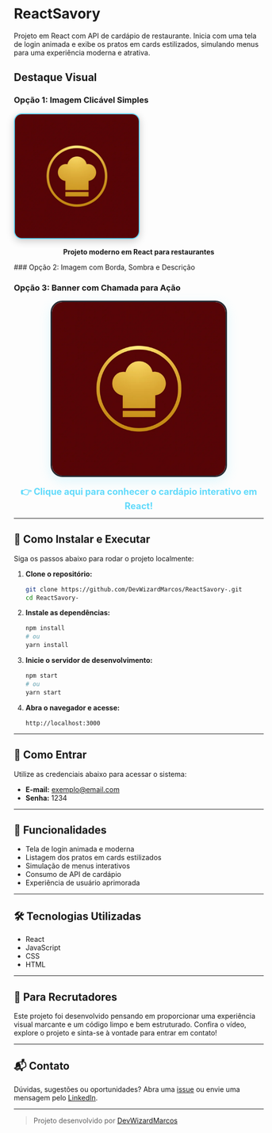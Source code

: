 # ReactSavory

Projeto em React com API de cardápio de restaurante. Inicia com uma tela de login animada e exibe os pratos em cards estilizados, simulando menus para uma experiência moderna e atrativa.

## Destaque Visual

### Opção 1: Imagem Clicável Simples

  <a href="https://www.linkedin.com/feed/update/urn:li:activity:7267641509196320768/?originTrackingId=wauRRE1wR0Oz%2FU%2FYGQeUWg%3D%3D">
    <img src="./react.png" alt="ReactSavory Projeto" width="250" style="border-radius:16px;box-shadow:0 4px 16px rgba(0,0,0,0.2);border:2px solid #61dafb;">
  </a>
<p align="center"><b>Projeto moderno em React para restaurantes</b></p>
### Opção 2: Imagem com Borda, Sombra e Descrição



### Opção 3: Banner com Chamada para Ação

<p align="center">
  <a href="https://github.com/DevWizardMarcos/ReactSavory-/blob/main/README.md">
    <img src="./react.png" alt="ReactSavory" width="350" style="border-radius:24px;box-shadow:0 8px 24px rgba(97,218,251,0.2);border:3px solid #282c34;">
  </a>
</p>
<p align="center">
  <a href="https://github.com/DevWizardMarcos/ReactSavory-/blob/main/README.md" style="text-decoration:none;">
    <span style="font-size:1.3em; color:#61dafb;"><b>👉 Clique aqui para conhecer o cardápio interativo em React!</b></span>
  </a>
</p>

---

## 🚀 Como Instalar e Executar

Siga os passos abaixo para rodar o projeto localmente:

1. **Clone o repositório:**
   ```bash
   git clone https://github.com/DevWizardMarcos/ReactSavory-.git
   cd ReactSavory-
   ```

2. **Instale as dependências:**
   ```bash
   npm install
   # ou
   yarn install
   ```

3. **Inicie o servidor de desenvolvimento:**
   ```bash
   npm start
   # ou
   yarn start
   ```

4. **Abra o navegador e acesse:**
   ```
   http://localhost:3000
   ```

---

## 🔑 Como Entrar

Utilize as credenciais abaixo para acessar o sistema:

- **E-mail:** exemplo@email.com
- **Senha:** 1234

---

## 🧩 Funcionalidades

- Tela de login animada e moderna
- Listagem dos pratos em cards estilizados
- Simulação de menus interativos
- Consumo de API de cardápio
- Experiência de usuário aprimorada

---

## 🛠️ Tecnologias Utilizadas

- React
- JavaScript
- CSS
- HTML

---

## 💼 Para Recrutadores

Este projeto foi desenvolvido pensando em proporcionar uma experiência visual marcante e um código limpo e bem estruturado. Confira o vídeo, explore o projeto e sinta-se à vontade para entrar em contato!

---

## 📬 Contato

Dúvidas, sugestões ou oportunidades? Abra uma [issue](https://github.com/DevWizardMarcos/ReactSavory-/issues) ou envie uma mensagem pelo [LinkedIn](https://www.linkedin.com/in/seu-linkedin).

---

> Projeto desenvolvido por [DevWizardMarcos](https://github.com/DevWizardMarcos)
